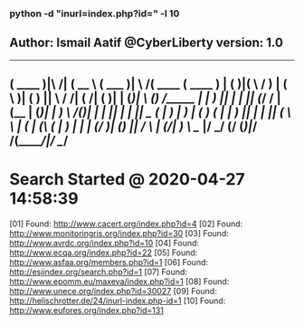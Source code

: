 ### python -d "inurl=index.php?id=" -l 10
 
Author: Ismail Aatif @CyberLiberty                      version: 1.0
----------------------------------------------------------------------
 _______                ______   _______  _        _______  _______
(  ____ )|\     /|     (  __  \ (  ___  )| \    /\(  ____ \(  ____ )
| (    )|( \   / )     | (  \  )| (   ) ||  \  / /| (    \/| (    )|
| (____)| \ (_) /_____ | |   ) || |   | ||  (_/ / | (__    | (____)|
|  _____)  \   /(_____)| |   | || |   | ||   _ (  |  __)   |     __)
| (         ) (        | |   ) || |   | ||  ( \ \ | (      | (\ (
| )         | |        | (__/  )| (___) ||  /  \ \| (____/\| ) \ \__
|/          \_/        (______/ (_______)|_/    \/(_______/|/   \__/
----------------------------------------------------------------------
Search Started @ 2020-04-27 14:58:39
====================================
[01] Found: http://www.cacert.org/index.php?id=4
[02] Found: http://www.monitoringris.org/index.php?id=30
[03] Found: http://www.avrdc.org/index.php?id=10
[04] Found: http://www.ecqa.org/index.php?id=22
[05] Found: http://www.asfaa.org/members.php?id=1
[06] Found: http://esjindex.org/search.php?id=1
[07] Found: http://www.epomm.eu/maxeva/index.php?id=1
[08] Found: http://www.unece.org/index.php?id=30027
[09] Found: http://helischrotter.de/24/inurl-index.php-id=1
[10] Found: http://www.eufores.org/index.php?id=131
